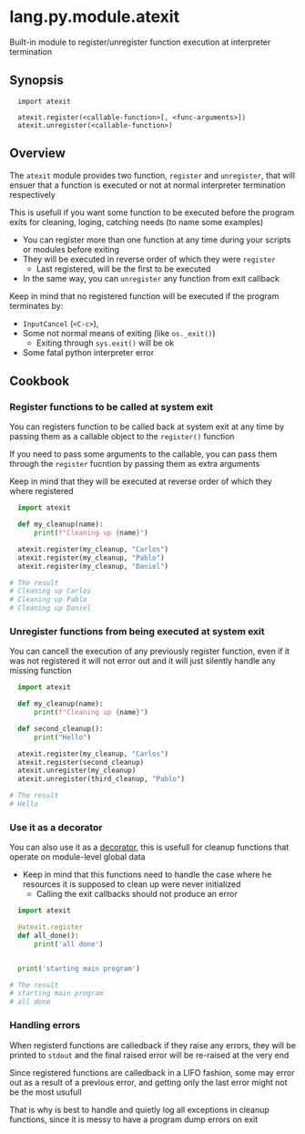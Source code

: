 # lang.py.module.atexit

Built-in module to register/unregister function execution at interpreter
termination

## Synopsis

```language
  import atexit

  atexit.register(<callable-function>[, <func-arguments>])
  atexit.unregister(<callable-function>)
```

## Overview

The `atexit` module provides two function, `register` and `unregister`, that
will ensuer that a function is executed or not at normal interpreter
termination respectively

This is usefull if you want some function to be executed before the
program exits for cleaning, loging, catching needs (to name some examples)

- You can register more than one function at any time during your scripts or
  modules before exiting
- They will be executed in reverse order of which they were `register`
  - Last registered, will be the first to be executed
- In the same way, you can `unregister` any function from exit callback

Keep in mind that no registered function will be executed if the program
terminates by:
- `InputCancel` (`<C-c>`),
- Some not normal means of exiting (like `os._exit()`)
  - Exiting through `sys.exit()` will be ok
- Some fatal python interpreter error

## Cookbook

### Register functions to be called at system exit

You can registers function to be called back at system exit at any time
by passing them as a callable object to the `register()` function

If you need to pass some arguments to the callable, you can pass them
through the `register` fucntion by passing them as extra arguments

Keep in mind that they will be executed at reverse order of which they
where registered

```py
  import atexit

  def my_cleanup(name):
      print(f"Cleaning up {name}")

  atexit.register(my_cleanup, "Carlos")
  atexit.register(my_cleanup, "Pablo")
  atexit.register(my_cleanup, "Daniel")

# The result
# Cleaning up Carlos
# Cleaning up Pablo
# Cleaning up Daniel
```

### Unregister functions from being executed at system exit

You can cancell the execution of any previously register function,
even if it was not registered it will not error out and it will just
silently handle any missing function

```py
  import atexit

  def my_cleanup(name):
      print(f"Cleaning up {name}")

  def second_cleanup():
      print("Hello")

  atexit.register(my_cleanup, "Carlos")
  atexit.register(second_cleanup)
  atexit.unregister(my_cleanup)
  atexit.unregister(third_cleanup, "Pablo")

# The result
# Hello
```

### Use it as a decorator

You can also use it as a [decorator](./ff01.md), this is usefull for cleanup functions
that operate on module-level global data

- Keep in mind that this functions need to handle the case where he resources
  it is supposed to clean up were never initialized
    - Calling the exit callbacks should not produce an error

```py
  import atexit

  @atexit.register
  def all_done():
      print('all done')


  print('starting main program')

# The result
# starting main program
# all done
```

### Handling errors

When registerd functions are calledback if they raise any errors, they will be
printed to `stdout` and the final raised error will be re-raised at the very end

Since registered functions are calledback in a LIFO fashion, some may error out
as a result of a previous error, and getting only the last error might not be
the most usufull

That is why is best to handle and quietly log all exceptions in cleanup
functions, since it is messy to have a program dump errors on exit
